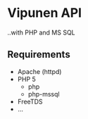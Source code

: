 # Vipunen API

..with PHP and MS SQL

## Requirements
* Apache (httpd)
* PHP 5
  * php
  * php-mssql
* FreeTDS
* ...

